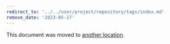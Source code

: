 ```yaml
---
redirect_to: '../../user/project/repository/tags/index.md'
remove_date: '2023-05-27'
---
```


This document was moved to [another location](../../user/project/repository/tags/index.md).

<!-- This redirect file can be deleted after <2023-05-27>. -->
<!-- Redirects that point to other docs in the same project expire in three months. -->
<!-- Redirects that point to docs in a different project or site (for example, link is not relative and starts with `https:`) expire in one year. -->
<!-- Before deletion, see: https://docs.gitlab.com/ee/development/documentation/redirects.html -->

